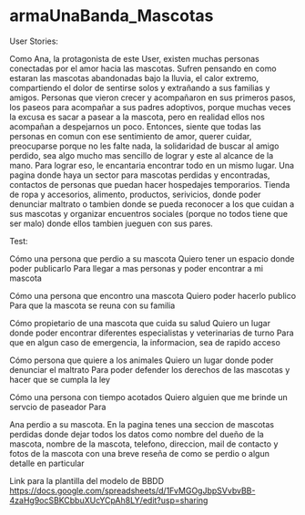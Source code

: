 # armaUnaBanda_Mascotas
User Stories:

Como Ana, la protagonista de este User, existen muchas personas conectadas por el amor hacia las mascotas. Sufren pensando en como estaran las mascotas abandonadas bajo la lluvia, el calor extremo, compartiendo el dolor de sentirse solos y extrañando a sus familias y amigos. Personas que vieron crecer y acompañaron en sus primeros pasos, los paseos para acompañar a sus padres adoptivos, porque muchas veces la excusa es sacar a pasear a la mascota, pero en realidad ellos nos acompañan a despejarnos un poco. Entonces, siente que todas las personas en comun con ese sentimiento de amor, querer cuidar, preocuparse porque no les falte nada, la solidaridad de buscar al amigo perdido, sea algo mucho mas sencillo de lograr y este al alcance de la mano. Para lograr  eso, le encantaria encontrar todo en un mismo lugar. Una pagina donde haya un sector para mascotas perdidas y encontradas, contactos de personas que puedan hacer hospedajes temporarios. Tienda de ropa y accesorios, alimento, productos, serivicios, donde poder denunciar maltrato o tambien donde se pueda reconocer a los que cuidan a sus mascotas y organizar encuentros sociales (porque no todos tiene que ser malo) donde ellos tambien jueguen con sus pares. 


Test:

Cómo una persona que perdio a su mascota 
Quiero tener un espacio donde poder publicarlo
Para llegar a mas personas y poder encontrar a mi mascota

Cómo una persona que encontro una mascota
Quiero poder hacerlo publico
Para que la mascota se reuna con su familia

Cómo propietario de una mascota que cuida su salud 
Quiero un lugar donde poder encontrar diferentes especialistas y veterinarias de turno
Para que en algun caso de emergencia, la informacion, sea de rapido acceso

Cómo persona que quiere a los animales
Quiero un lugar donde poder denunciar el maltrato
Para poder defender los derechos de las mascotas y hacer que se cumpla la ley

Cómo una persona con tiempo acotados 
Quiero alguien que me brinde un servcio de paseador
Para 



Ana perdio a su mascota. En la pagina tenes una seccion de mascotas perdidas donde dejar todos los datos como nombre del dueño de la mascota, nombre de la mascota, telefono, direccion, mail de contacto y fotos de la mascota con una breve reseña de como se perdio o algun detalle en particular

Link para la plantilla del modelo de BBDD
https://docs.google.com/spreadsheets/d/1FvMGOgJbpSVvbvBB-4zaHg9ocSBKCbbuXUcYCpAh8LY/edit?usp=sharing
